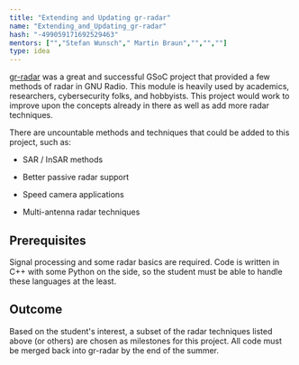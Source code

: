 ```yaml
---
title: "Extending and Updating gr-radar"
name: "Extending_and_Updating_gr-radar"
hash: "-499059171692529463"
mentors: ["","Stefan Wunsch"," Martin Braun","","",""]
type: idea
---
```



[gr-radar](https://github.com/kit-cel/gr-radar/) was a great and successful GSoC project that provided a few methods of radar in GNU Radio. This module is heavily used by academics, researchers, cybersecurity folks, and hobbyists. This project would work to improve upon the concepts already in there as well as add more radar techniques.

There are uncountable methods and techniques that could be added to this project, such as:


* SAR / InSAR methods

* Better passive radar support

* Speed camera applications

* Multi-antenna radar techniques

## Prerequisites
Signal processing and some radar basics are required. Code is written in C++ with some Python on the side, so the student must be able to handle these languages at the least.

## Outcome
Based on the student's interest, a subset of the radar techniques listed above (or others) are chosen as milestones for this project. All code must be merged back into gr-radar by the end of the summer.


